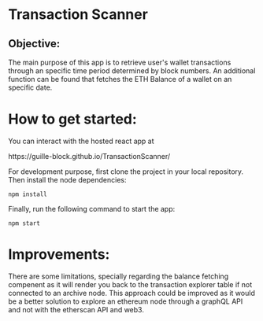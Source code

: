 # Transaction Scanner

## Objective:
The main purpose of this app is to retrieve user's wallet transactions through an specific time period determined by block numbers. An additional function can be found that fetches the ETH Balance of a wallet on an specific date.

# How to get started:

You can interact with the hosted react app at 

<link>https://guille-block.github.io/TransactionScanner/</link>

For development purpose, first clone the project in your local repository.
Then install the node dependencies:

```{js}
npm install
```

Finally, run the following command to start the app: 

```{js}
npm start
```
# Improvements:
There are some limitations, specially regarding the balance fetching compenent as it will render you back to the transaction explorer table if not connected to an archive node.
This approach could be improved as it would be a better solution to explore an ethereum node through a graphQL API and not with the etherscan API and web3.


